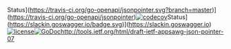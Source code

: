 Status](https://travis-ci.org/go-openapi/jsonpointer.svg?branch=master)](https://travis-ci.org/go-openapi/jsonpointer)[![codecov](https://codecov.io/gh/go-openapi/jsonpointer/branch/master/graph/badge.svg)](https://codecov.io/gh/go-openapi/jsonpointer)Status](https://slackin.goswagger.io/badge.svg)](https://slackin.goswagger.io)[![license](http://img.shields.io/badge/license-Apache%20v2-orange.svg)](https://raw.githubusercontent.com/go-openapi/jsonpointer/master/LICENSE)[![GoDoc](https://godoc.org/github.com/go-openapi/jsonpointer?status.svg)](http://godoc.org/github.com/go-openapi/jsonpointer)http://tools.ietf.org/html/draft-ietf-appsawg-json-pointer-07